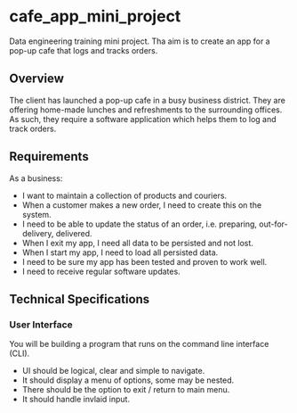 # cafe_app_mini_project
 Data engineering training mini project. Tha aim is to create an app for a pop-up cafe that logs and tracks orders. 

## Overview
The client has launched a pop-up cafe in a busy business district. They are offering home-made lunches and refreshments to the surrounding offices. As such, they require a software application which helps them to log and track orders.

## Requirements
As a business:
*   I want to maintain a collection of products and couriers.
*   When a customer makes a new order, I need to create this on the system.
*   I need to be able to update the status of an order, i.e. preparing, out-for-delivery, delivered.
*   When I exit my app, I need all data to be persisted and not lost.
*   When I start my app, I need to load all persisted data.
*   I need to be sure my app has been tested and proven to work well.
*   I need to receive regular software updates.

## Technical Specifications
### User Interface
You will be building a program that runs on the command line interface (CLI).
*   UI should be logical, clear and simple to navigate.
*   It should display a menu of options, some may be nested.
*   There should be the option to exit / return to main menu.
*   It should handle invlaid input.